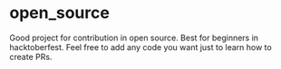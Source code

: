 # open_source
Good project for contribution in open source. Best for beginners in hacktoberfest. Feel free to add any code you want just to learn how to create PRs.
